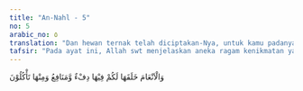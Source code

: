 ```yaml
---
title: "An-Nahl - 5"
no: 5
arabic_no: ٥
translation: "Dan hewan ternak telah diciptakan-Nya, untuk kamu padanya ada (bulu) yang menghangatkan dan berbagai manfaat, dan sebagiannya kamu makan."
tafsir: "Pada ayat ini, Allah swt menjelaskan aneka ragam kenikmatan yang disediakan untuk para hamba-Nya berupa binatang ternak, seperti unta, sapi, kambing, dan lain sebagainya. Nikmat yang diperoleh dari binatang itu seperti bulunya yang dapat dibuat kain wool, berguna untuk melindungi tubuh dari gangguan udara dingin, dan kulitnya dapat dijadikan sepatu dan peralatan lainnya. Begitu pula susu dan dagingnya bermanfaat bagi kesehatan manusia. Secara ringkas dapat dikatakan bahwa binatang ternak itu diciptakan untuk manusia agar dapat dimanfaatkan sebagai sumber pemenuhan kebutuhan hidupnya."
---
```

وَالْاَنْعَامَ خَلَقَهَا لَكُمْ فِيْهَا دِفْءٌ وَّمَنَافِعُ وَمِنْهَا تَأْكُلُوْنَ 